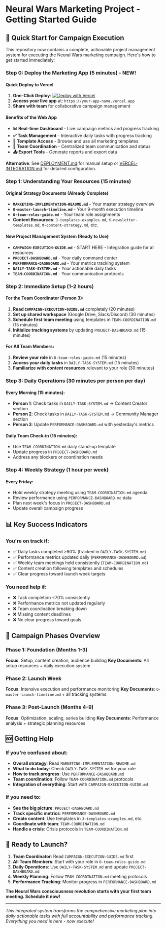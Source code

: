 # Neural Wars Marketing Project - Getting Started Guide

## 🚀 Quick Start for Campaign Execution

This repository now contains a complete, actionable project management system for executing the Neural Wars marketing campaign. Here's how to get started immediately:

### Step 0: Deploy the Marketing App (5 minutes) - NEW!

#### Quick Deploy to Vercel
1. **One-Click Deploy**: [![Deploy with Vercel](https://vercel.com/button)](https://vercel.com/new/clone?repository-url=https%3A%2F%2Fgithub.com%2FTheNeuralWars%2FFractured-Code-Marketing)
2. **Access your live app** at: `https://your-app-name.vercel.app`
3. **Share with team** for collaborative campaign management

#### Benefits of the Web App
- **📊 Real-time Dashboard** - Live campaign metrics and progress tracking
- **✅ Task Management** - Interactive daily tasks with progress tracking
- **📝 Template Access** - Browse and use all marketing templates
- **👥 Team Coordination** - Centralized team communication and status
- **📤 Export Tools** - Generate reports and export data

**Alternative**: See [DEPLOYMENT.md](./DEPLOYMENT.md) for manual setup or [VERCEL-INTEGRATION.md](./VERCEL-INTEGRATION.md) for detailed configuration.

### Step 1: Understanding Your Resources (15 minutes)

#### Original Strategy Documents (Already Complete)
- **`MARKETING-IMPLEMENTATION-README.md`** - Your master strategy overview
- **`O-master-launch-timeline.md`** - Your 9-month execution timeline  
- **`O-team-roles-guide.md`** - Your team role assignments
- **Content Resources**: `J-templates-examples.md`, `K-newsletter-templates.md`, `M-content-strategy.md`, etc.

#### New Project Management System (Ready to Use)
- **`CAMPAIGN-EXECUTION-GUIDE.md`** - START HERE - Integration guide for all resources
- **`PROJECT-DASHBOARD.md`** - Your daily command center
- **`PERFORMANCE-DASHBOARD.md`** - Your metrics tracking system
- **`DAILY-TASK-SYSTEM.md`** - Your actionable daily tasks
- **`TEAM-COORDINATION.md`** - Your communication protocols

### Step 2: Immediate Setup (1-2 hours)

#### For the Team Coordinator (Person 3):
1. **Read `CAMPAIGN-EXECUTION-GUIDE.md`** completely (20 minutes)
2. **Set up shared workspace** (Google Drive, Slack/Discord) (30 minutes)
3. **Schedule first team meeting** using templates in `TEAM-COORDINATION.md` (15 minutes)
4. **Initialize tracking systems** by updating `PROJECT-DASHBOARD.md` (15 minutes)

#### For All Team Members:
1. **Review your role** in `O-team-roles-guide.md` (15 minutes)
2. **Access your daily tasks** in `DAILY-TASK-SYSTEM.md` (15 minutes)  
3. **Familiarize with content resources** relevant to your role (30 minutes)

### Step 3: Daily Operations (30 minutes per person per day)

#### Every Morning (15 minutes):
- **Person 1**: Check tasks in `DAILY-TASK-SYSTEM.md` → Content Creator section
- **Person 2**: Check tasks in `DAILY-TASK-SYSTEM.md` → Community Manager section  
- **Person 3**: Update `PERFORMANCE-DASHBOARD.md` with yesterday's metrics

#### Daily Team Check-in (15 minutes):
- Use `TEAM-COORDINATION.md` daily stand-up template
- Update progress in `PROJECT-DASHBOARD.md`
- Address any blockers or coordination needs

### Step 4: Weekly Strategy (1 hour per week)

#### Every Friday:
- Hold weekly strategy meeting using `TEAM-COORDINATION.md` agenda
- Review performance using `PERFORMANCE-DASHBOARD.md` data
- Plan next week's focus in `PROJECT-DASHBOARD.md`
- Update overall campaign progress

## 📊 Key Success Indicators

### You're on track if:
- ✅ Daily tasks completed >80% (tracked in `DAILY-TASK-SYSTEM.md`)
- ✅ Performance metrics updated daily (`PERFORMANCE-DASHBOARD.md`)
- ✅ Weekly team meetings held consistently (`TEAM-COORDINATION.md`)
- ✅ Content creation following templates and schedules
- ✅ Clear progress toward launch week targets

### You need help if:
- ❌ Task completion <70% consistently
- ❌ Performance metrics not updated regularly
- ❌ Team coordination breaking down
- ❌ Missing content deadlines
- ❌ No clear progress toward goals

## 🎯 Campaign Phases Overview

### Phase 1: Foundation (Months 1-3)
**Focus**: Setup, content creation, audience building
**Key Documents**: All setup resources + daily execution system

### Phase 2: Launch Week  
**Focus**: Intensive execution and performance monitoring
**Key Documents**: `O-master-launch-timeline.md` + all tracking systems

### Phase 3: Post-Launch (Months 4-9)
**Focus**: Optimization, scaling, series building
**Key Documents**: Performance analysis + strategic planning resources

## 🆘 Getting Help

### If you're confused about:
- **Overall strategy**: Read `MARKETING-IMPLEMENTATION-README.md`
- **What to do today**: Check `DAILY-TASK-SYSTEM.md` for your role
- **How to track progress**: Use `PERFORMANCE-DASHBOARD.md`
- **Team coordination**: Follow `TEAM-COORDINATION.md` protocols
- **Integration of everything**: Start with `CAMPAIGN-EXECUTION-GUIDE.md`

### If you need to:
- **See the big picture**: `PROJECT-DASHBOARD.md`
- **Track specific metrics**: `PERFORMANCE-DASHBOARD.md` 
- **Create content**: Use templates in `J-templates-examples.md`, etc.
- **Coordinate with team**: `TEAM-COORDINATION.md`
- **Handle a crisis**: Crisis protocols in `TEAM-COORDINATION.md`

## 🚀 Ready to Launch?

1. **Team Coordinator**: Read `CAMPAIGN-EXECUTION-GUIDE.md` first
2. **All Team Members**: Start with your role in `O-team-roles-guide.md`
3. **Daily Operations**: Use `DAILY-TASK-SYSTEM.md` and update `PROJECT-DASHBOARD.md`
4. **Weekly Planning**: Follow `TEAM-COORDINATION.md` meeting protocols
5. **Performance Tracking**: Monitor progress in `PERFORMANCE-DASHBOARD.md`

**The Neural Wars consciousness revolution starts with your first team meeting. Schedule it now!**

---

*This integrated system transforms the comprehensive marketing plan into daily actionable tasks with full accountability and performance tracking. Everything you need is here - now execute!*